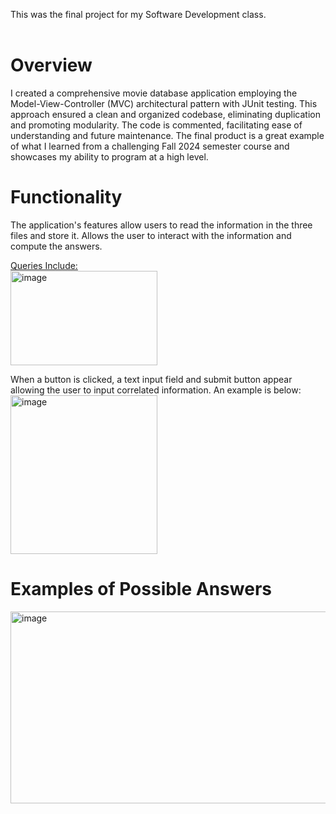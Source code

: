 This was the final project for my Software Development class. <br> <br>

# Overview
I created a comprehensive movie database application employing the Model-View-Controller (MVC) architectural pattern with JUnit testing. This approach ensured a clean and organized codebase, eliminating duplication and promoting modularity. The code is  commented, facilitating ease of understanding and future maintenance. The final product is a great example of what I learned from a challenging Fall 2024 semester course and showcases my ability to program at a high level.

# Functionality
The application's features allow users to read the information in the three files and store it. Allows the user to interact with the information and compute the answers.

<ins>Queries Include:</ins> <br>
<img width="235" height="151" alt="image" src="https://github.com/user-attachments/assets/87ef2987-cf34-42ab-b0e8-f582cf62bb83" /> 

When a button is clicked, a text input field and submit button appear allowing the user to input correlated information. An example is below:
<img width="235" height="254" alt="image" src="https://github.com/user-attachments/assets/3bfe5acd-c8a3-49ea-a1c7-ed3fbfea891b" />


# Examples of Possible Answers
<img width="506" height="307" alt="image" src="https://github.com/user-attachments/assets/855c823f-039a-4448-99b9-25c4693fd8c8" />




